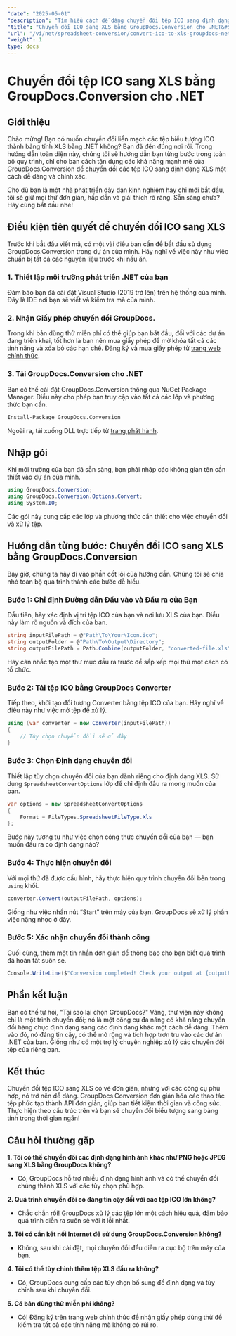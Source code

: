 ```yaml
---
"date": "2025-05-01"
"description": "Tìm hiểu cách dễ dàng chuyển đổi tệp ICO sang định dạng XLS bằng GroupDocs.Conversion cho .NET. Làm theo hướng dẫn từng bước này để chuyển đổi tệp liền mạch trong các dự án C# của bạn."
"title": "Chuyển đổi ICO sang XLS bằng GroupDocs.Conversion cho .NET&#58; Hướng dẫn từng bước"
"url": "/vi/net/spreadsheet-conversion/convert-ico-to-xls-groupdocs-net/"
"weight": 1
type: docs
---
```

# Chuyển đổi tệp ICO sang XLS bằng GroupDocs.Conversion cho .NET

## Giới thiệu

Chào mừng! Bạn có muốn chuyển đổi liền mạch các tệp biểu tượng ICO thành bảng tính XLS bằng .NET không? Bạn đã đến đúng nơi rồi. Trong hướng dẫn toàn diện này, chúng tôi sẽ hướng dẫn bạn từng bước trong toàn bộ quy trình, chỉ cho bạn cách tận dụng các khả năng mạnh mẽ của GroupDocs.Conversion để chuyển đổi các tệp ICO sang định dạng XLS một cách dễ dàng và chính xác.

Cho dù bạn là một nhà phát triển dày dạn kinh nghiệm hay chỉ mới bắt đầu, tôi sẽ giữ mọi thứ đơn giản, hấp dẫn và giải thích rõ ràng. Sẵn sàng chưa? Hãy cùng bắt đầu nhé!


## Điều kiện tiên quyết để chuyển đổi ICO sang XLS

Trước khi bắt đầu viết mã, có một vài điều bạn cần để bắt đầu sử dụng GroupDocs.Conversion trong dự án của mình. Hãy nghĩ về việc này như việc chuẩn bị tất cả các nguyên liệu trước khi nấu ăn.

### 1. Thiết lập môi trường phát triển .NET của bạn

Đảm bảo bạn đã cài đặt Visual Studio (2019 trở lên) trên hệ thống của mình. Đây là IDE nơi bạn sẽ viết và kiểm tra mã của mình.

### 2. Nhận Giấy phép chuyển đổi GroupDocs.

Trong khi bản dùng thử miễn phí có thể giúp bạn bắt đầu, đối với các dự án đang triển khai, tốt hơn là bạn nên mua giấy phép để mở khóa tất cả các tính năng và xóa bỏ các hạn chế. Đăng ký và mua giấy phép từ [trang web chính thức](https://purchase.groupdocs.com/buy).

### 3. Tải GroupDocs.Conversion cho .NET

Bạn có thể cài đặt GroupDocs.Conversion thông qua NuGet Package Manager. Điều này cho phép bạn truy cập vào tất cả các lớp và phương thức bạn cần. 

```bash
Install-Package GroupDocs.Conversion
```
Ngoài ra, tải xuống DLL trực tiếp từ [trang phát hành](https://releases.groupdocs.com/conversion/net/).


## Nhập gói

Khi môi trường của bạn đã sẵn sàng, bạn phải nhập các không gian tên cần thiết vào dự án của mình.

```csharp
using GroupDocs.Conversion;
using GroupDocs.Conversion.Options.Convert;
using System.IO;
```

Các gói này cung cấp các lớp và phương thức cần thiết cho việc chuyển đổi và xử lý tệp.


## Hướng dẫn từng bước: Chuyển đổi ICO sang XLS bằng GroupDocs.Conversion

Bây giờ, chúng ta hãy đi vào phần cốt lõi của hướng dẫn. Chúng tôi sẽ chia nhỏ toàn bộ quá trình thành các bước dễ hiểu.

### Bước 1: Chỉ định Đường dẫn Đầu vào và Đầu ra của Bạn

Đầu tiên, hãy xác định vị trí tệp ICO của bạn và nơi lưu XLS của bạn. Điều này làm rõ nguồn và đích của bạn.

```csharp
string inputFilePath = @"Path\To\Your\Icon.ico";
string outputFolder = @"Path\To\Output\Directory";
string outputFilePath = Path.Combine(outputFolder, "converted-file.xls");
```

Hãy cân nhắc tạo một thư mục đầu ra trước để sắp xếp mọi thứ một cách có tổ chức.

### Bước 2: Tải tệp ICO bằng GroupDocs Converter

Tiếp theo, khởi tạo đối tượng Converter bằng tệp ICO của bạn. Hãy nghĩ về điều này như việc mở tệp để xử lý.

```csharp
using (var converter = new Converter(inputFilePath))
{
    // Tùy chọn chuyển đổi sẽ ở đây
}
```

### Bước 3: Chọn Định dạng chuyển đổi

Thiết lập tùy chọn chuyển đổi của bạn dành riêng cho định dạng XLS. Sử dụng `SpreadsheetConvertOptions` lớp để chỉ định đầu ra mong muốn của bạn.

```csharp
var options = new SpreadsheetConvertOptions 
{ 
    Format = FileTypes.SpreadsheetFileType.Xls 
};
```

Bước này tương tự như việc chọn công thức chuyển đổi của bạn — bạn muốn đầu ra có định dạng nào?

### Bước 4: Thực hiện chuyển đổi

Với mọi thứ đã được cấu hình, hãy thực hiện quy trình chuyển đổi bên trong `using` khối.

```csharp
converter.Convert(outputFilePath, options);
```

Giống như việc nhấn nút “Start” trên máy của bạn. GroupDocs sẽ xử lý phần việc nặng nhọc ở đây.

### Bước 5: Xác nhận chuyển đổi thành công

Cuối cùng, thêm một tin nhắn đơn giản để thông báo cho bạn biết quá trình đã hoàn tất suôn sẻ.

```csharp
Console.WriteLine($"Conversion completed! Check your output at {outputFolder}");
```

## Phần kết luận

Bạn có thể tự hỏi, "Tại sao lại chọn GroupDocs?" Vâng, thư viện này không chỉ là một trình chuyển đổi; nó là một công cụ đa năng có khả năng chuyển đổi hàng chục định dạng sang các định dạng khác một cách dễ dàng. Thêm vào đó, nó đáng tin cậy, có thể mở rộng và tích hợp trơn tru vào các dự án .NET của bạn. Giống như có một trợ lý chuyên nghiệp xử lý các chuyển đổi tệp của riêng bạn.


## Kết thúc

Chuyển đổi tệp ICO sang XLS có vẻ đơn giản, nhưng với các công cụ phù hợp, nó trở nên dễ dàng. GroupDocs.Conversion đơn giản hóa các thao tác tệp phức tạp thành API đơn giản, giúp bạn tiết kiệm thời gian và công sức. Thực hiện theo cấu trúc trên và bạn sẽ chuyển đổi biểu tượng sang bảng tính trong thời gian ngắn!


## Câu hỏi thường gặp

**1. Tôi có thể chuyển đổi các định dạng hình ảnh khác như PNG hoặc JPEG sang XLS bằng GroupDocs không?**  

- Có, GroupDocs hỗ trợ nhiều định dạng hình ảnh và có thể chuyển đổi chúng thành XLS với các tùy chọn phù hợp.

**2. Quá trình chuyển đổi có đáng tin cậy đối với các tệp ICO lớn không?**  

- Chắc chắn rồi! GroupDocs xử lý các tệp lớn một cách hiệu quả, đảm bảo quá trình diễn ra suôn sẻ với ít lỗi nhất.

**3. Tôi có cần kết nối Internet để sử dụng GroupDocs.Conversion không?**  

- Không, sau khi cài đặt, mọi chuyển đổi đều diễn ra cục bộ trên máy của bạn.

**4. Tôi có thể tùy chỉnh thêm tệp XLS đầu ra không?**  

- Có, GroupDocs cung cấp các tùy chọn bổ sung để định dạng và tùy chỉnh sau khi chuyển đổi.

**5. Có bản dùng thử miễn phí không?**  

- Có! Đăng ký trên trang web chính thức để nhận giấy phép dùng thử để kiểm tra tất cả các tính năng mà không có rủi ro.